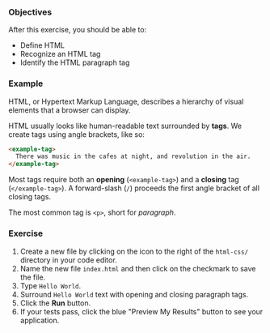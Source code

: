 ### Objectives

After this exercise, you should be able to:

- Define HTML
- Recognize an HTML tag
- Identify the HTML paragraph tag

### Example

HTML, or Hypertext Markup Language, describes a hierarchy of visual elements that a browser can display.

HTML usually looks like human-readable text surrounded by **tags**. We create tags using angle brackets, like so:

```html
<example-tag>
  There was music in the cafes at night, and revolution in the air.
</example-tag>
```

Most tags require both an **opening** (`<example-tag>`) and a **closing** tag (`</example-tag>`). A forward-slash (`/`) proceeds the first angle bracket of all closing tags.

The most common tag is `<p>`, short for *paragraph*.

### Exercise

1. Create a new file by clicking on the icon to the right of the `html-css/` directory in your code editor.
2. Name the new file `index.html` and then click on the checkmark to save the file.
3. Type `Hello World`.
4. Surround `Hello World` text with opening and closing paragraph tags.
5. Click the **Run** button.
6. If your tests pass, click the blue "Preview My Results" button to see your application.
